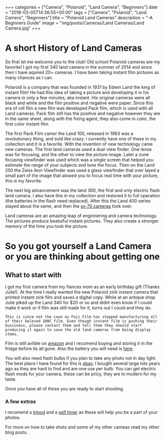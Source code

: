 +++
categories = ["Camera", "Polaroid", "Land Camera", "Beginners"]
date = "2018-03-05T14:36:55+00:00"
tags = ["Camera", "Polaroid", "Land Camera", "Beginners"]
title = "Polaroid Land Cameras"
description = "-A Beginners Guide"
image = "img/posts/Cameras/Land Cameras/Land Camera.jpg"
+++

# A short History of Land Cameras

So first let me welcome you to the club! Old school Polaroid cameras are my favorite! I got my first 340 land camera in the summer of 2014 and since then I have aquired 20+ cameras. I have been taking instant film pictures as many chances as I can. 

Polaroid is a company that was founded in 1931 by Edwin Land the king of instant film! He had this idea of taking a picture and developing it in his camera in only a few minutes, aka instant. His original cameras were all black and white and the film positive and negative were paper. Since this era of roll film a new film was developed Pack film, which is used with all Land cameras. Pack film still has the positive and negative however they are in the same sheet, along with the fixing agent, they also come in color, the first color instant film.

The first Pack Film camer the Land 100, released in 1963 was a revolutionary thing, and sold like crazy. I currently have one of these in my collection and it is a favorite. With the invention of new technology came new cameras. The first land cameras used a dual view finder. One lense was for focusing, and the other to view the picture image. Later a zone focusing viewfinder was used which was a single screen that helped you estimate the range of your subjects and tune the focus. Then on the Land 250 the Zeiss Ikon Viewfinder was used a glass viewfinder that over layed a small part of the image that alowed you to focus real time with your picture, this is my favorite. 

The next big advancement was the land 360, the first and only electric flash land camera. I also have this in my collection and restored it to full operation (the batteries in the flash need replaced). After this the Land 400 series stayed about the same, and then the [sx-70 cameras](https://en.wikipedia.org/wiki/Polaroid_SX-70) took over.

Land cameras are an amazing leap of enginnering and camera technology. The pictures produce beatuiful instant pictures. They also create a stronger memory of the time you took the picture. 

# So you got yourself a Land Camera or you are thinking about getting one

## What to start with

I got my first camera from my fiances mom as an early birthday gift (Thanks Julie!). At the time I really wanted the new Polaroid zink instant camera that printed instant zink film and saves a digital copy. While at an antique shop Julie piked up the Land 340 for $20 or so and didnt even know if I could make it work or if film was still made for it, turns out I could and they do. 

    This is since not the case as Fuji Film has stopped manufacturing all of their beloved 100C film. Even though instant film is pushing their bussiness, please contact them and tell them they should start producing it again to save the old land cameras from being display items.

Film is still avlible on [amazon](https://www.amazon.com/FUJIFILM-FP-100C-Inches-Professional-Instant/dp/B0000ALLYO) and I recomend buying and storing it in the fridge before its all gone. Also the battery you will need is [here](https://www.amazon.com/gp/product/B005MCCA9K/ref=oh_aui_detailpage_o05_s00?ie=UTF8&psc=1).

You will also need flash bulbs if you plan to take any photo not in day light. The best place I have found for this is [ebay](https://www.ebay.com/sch/i.html?_odkw=land+camera+flash+bulbs&_osacat=0&_from=R40&_trksid=p2045573.m570.l1313.TR2.TRC1.A0.H0.Xm3+flash+bulbs.TRS0&_nkw=m3+flash+bulbs&_sacat=0). I bought several large lots years ago as they are hard to find and are one use per bulb. You can get electric flash mods for your camera, these can be pricy, they are to modern for my taste.

Once you have all of these you are ready to start shooting.

### A few extras

I recomend a [tripod](https://www.amazon.com/dp/B005KP473Q?ref_=ams_ad_dp_ovrl) and a [self timer](https://www.ebay.com/sch/i.html?_odkw=timer+%23192&_osacat=0&_from=R40&_trksid=p2045573.m570.l1313.TR1.TRC0.A0.H0.Xpolaroid+timer+%23192.TRS0&_nkw=polaroid+timer+%23192&_sacat=0) as these will help you be a part of your photos.

For more on how to take shots and some of my other cameas read my other blog posts.